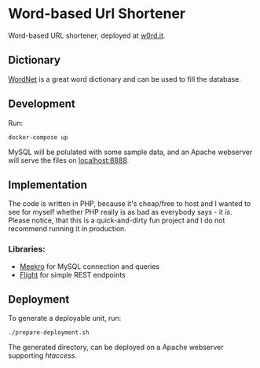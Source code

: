 # Word-based Url Shortener
Word-based URL shortener, deployed at [w0rd.it](https://w0rd.it). 

## Dictionary
[WordNet](https://wordnet.princeton.edu/download/current-version) is a great word dictionary and can be used to fill the database.

## Development 
Run:
```
docker-compose up
```
MySQL will be polulated with some sample data, and an Apache webserver will serve the files on [localhost:8888]().

## Implementation
The code is written in PHP, because it's cheap/free to host and I wanted to see for myself whether PHP really is as bad as everybody says - it *is*. Please notice, that this is a quick-and-dirty fun project and I do not recommend running it in production.

### Libraries:
* [Meekro](https://meekro.com/index.php) for MySQL connection and queries
* [Flight](http://flightphp.com/learn/) for simple REST endpoints

## Deployment
To generate a deployable unit, run:
```
./prepare-deployment.sh
```
The generated directory, can be deployed on a Apache webserver supporting *htaccess*.
